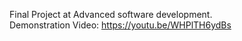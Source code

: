 
Final Project at Advanced software development. </br>
Demonstration Video: https://youtu.be/WHPlTH6ydBs
